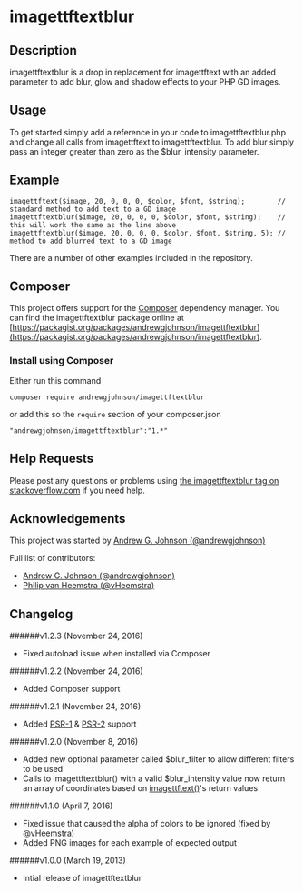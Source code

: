 # imagettftextblur

## Description

imagettftextblur is a drop in replacement for imagettftext with an added parameter to add blur, glow and shadow effects to your PHP GD images.

## Usage

To get started simply add a reference in your code to imagettftextblur.php and change all calls from imagettftext to imagettftextblur.  To add blur simply pass an integer greater than zero as the $blur_intensity parameter.

## Example

    imagettftext($image, 20, 0, 0, 0, $color, $font, $string);        // standard method to add text to a GD image
    imagettftextblur($image, 20, 0, 0, 0, $color, $font, $string);    // this will work the same as the line above
    imagettftextblur($image, 20, 0, 0, 0, $color, $font, $string, 5); // method to add blurred text to a GD image

There are a number of other examples included in the repository.

## Composer

This project offers support for the [Composer](https://getcomposer.org/) dependency manager.  You can find the imagettftextblur package online at [https://packagist.org/packages/andrewgjohnson/imagettftextblur](https://packagist.org/packages/andrewgjohnson/imagettftextblur).

### Install using Composer

Either run this command

    composer require andrewgjohnson/imagettftextblur

or add this so the `require` section of your composer.json

    "andrewgjohnson/imagettftextblur":"1.*"

## Help Requests

Please post any questions or problems using [the imagettftextblur tag on stackoverflow.com](https://stackoverflow.com/tags/imagettftextblur) if you need help.

## Acknowledgements

This project was started by [Andrew G. Johnson (@andrewgjohnson)](https://github.com/andrewgjohnson)

Full list of contributors:
 * [Andrew G. Johnson (@andrewgjohnson)](https://github.com/andrewgjohnson)
 * [Philip van Heemstra (@vHeemstra)](https://github.com/vHeemstra)

## Changelog

######v1.2.3 (November 24, 2016)
 * Fixed autoload issue when installed via Composer

######v1.2.2 (November 24, 2016)
 * Added Composer support

######v1.2.1 (November 24, 2016)
 * Added [PSR-1](http://www.php-fig.org/psr/psr-1/) & [PSR-2](http://www.php-fig.org/psr/psr-2/) support

######v1.2.0 (November 8, 2016)
 * Added new optional parameter called $blur_filter to allow different filters to be used
 * Calls to imagettftextblur() with a valid $blur_intensity value now return an array of coordinates based on [imagettftext()](http://php.net/imagettftext)'s return values

######v1.1.0 (April 7, 2016)
 * Fixed issue that caused the alpha of colors to be ignored (fixed by [@vHeemstra](https://github.com/vHeemstra))
 * Added PNG images for each example of expected output

######v1.0.0 (March 19, 2013)
 * Intial release of imagettftextblur
